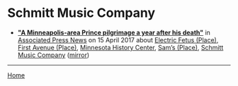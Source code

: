 # Schmitt Music Company

 - [**"A Minneapolis-area Prince pilgrimage a year after his death"**](https://apnews.com/c26c137efcb447af86f26bb41e8ac97f) in [Associated Press News](https://www.apnews.com/) on 15 April 2017 about [Electric Fetus (Place)](https://bjmdotnet.github.io/pr1nc3/topics/place/electric-fetus/), [First Avenue (Place)](https://bjmdotnet.github.io/pr1nc3/topics/place/first-avenue/), [Minnesota History Center](https://bjmdotnet.github.io/pr1nc3/topics/minnesota-history-center/), [Sam’s (Place)](https://bjmdotnet.github.io/pr1nc3/topics/place/sam-s/), [Schmitt Music Company](https://bjmdotnet.github.io/pr1nc3/topics/schmitt-music-company/) ([mirror](https://web.archive.org/web/*/https://apnews.com/c26c137efcb447af86f26bb41e8ac97f))

----

[Home](../)
